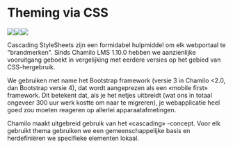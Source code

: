 # Theming via CSS

![](../../.gitbook/assets/images16%20%282%29.png)![](../../.gitbook/assets/images18%20%282%29.png)![](../../.gitbook/assets/images17%20%282%29.png)

Cascading StyleSheets zijn een formidabel hulpmiddel om elk webportaal te "brandmerken". Sinds Chamilo LMS 1.10.0 hebben we aanzienlijke vooruitgang geboekt in vergelijking met eerdere versies op het gebied van CSS-hergebruik.

We gebruiken met name het Bootstrap framework \(versie 3 in Chamilo <2.0, dan Bootstrap versie 4\), dat wordt aangeprezen als een «mobile first» framework. Dit betekent dat, als je het netjes uitbreidt \(wat ons in totaal ongeveer 300 uur werk kostte om naar te migreren\), je webapplicatie heel goed zou moeten reageren op allerlei apparaatafmetingen.

Chamilo maakt uitgebreid gebruik van het «cascading» -concept. Voor elk gebruikt thema gebruiken we een gemeenschappelijke basis en herdefiniëren we specifieke elementen lokaal.

